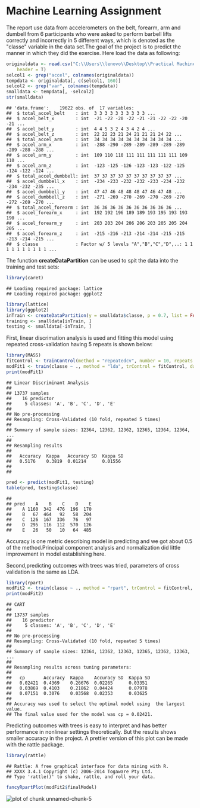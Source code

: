 Machine Learning Assignment
========================================================

The report use data from accelerometers on the belt, forearm, arm and dumbell from 6 participants who were asked to perform barbell lifts correctly and incorrectly in 5 different ways, which is denoted as the "classe" variable in the data set.The goal of the project is to predict the manner in which they did the exercise. Here load the data as following:


```r
originaldata <- read.csv("C:\\Users\\lenovo\\Desktop\\Practical Machine Learning\\pml-training.csv", 
    header = T)
selcol1 <- grep("accel", colnames(originaldata))
tempdata <- originaldata[, c(selcol1, 160)]
selcol2 <- grep("var", colnames(tempdata))
smalldata <- tempdata[, -selcol2]
str(smalldata)
```

```
## 'data.frame':	19622 obs. of  17 variables:
##  $ total_accel_belt    : int  3 3 3 3 3 3 3 3 3 3 ...
##  $ accel_belt_x        : int  -21 -22 -20 -22 -21 -21 -22 -22 -20 -21 ...
##  $ accel_belt_y        : int  4 4 5 3 2 4 3 4 2 4 ...
##  $ accel_belt_z        : int  22 22 23 21 24 21 21 21 24 22 ...
##  $ total_accel_arm     : int  34 34 34 34 34 34 34 34 34 34 ...
##  $ accel_arm_x         : int  -288 -290 -289 -289 -289 -289 -289 -289 -288 -288 ...
##  $ accel_arm_y         : int  109 110 110 111 111 111 111 111 109 110 ...
##  $ accel_arm_z         : int  -123 -125 -126 -123 -123 -122 -125 -124 -122 -124 ...
##  $ total_accel_dumbbell: int  37 37 37 37 37 37 37 37 37 37 ...
##  $ accel_dumbbell_x    : int  -234 -233 -232 -232 -233 -234 -232 -234 -232 -235 ...
##  $ accel_dumbbell_y    : int  47 47 46 48 48 48 47 46 47 48 ...
##  $ accel_dumbbell_z    : int  -271 -269 -270 -269 -270 -269 -270 -272 -269 -270 ...
##  $ total_accel_forearm : int  36 36 36 36 36 36 36 36 36 36 ...
##  $ accel_forearm_x     : int  192 192 196 189 189 193 195 193 193 190 ...
##  $ accel_forearm_y     : int  203 203 204 206 206 203 205 205 204 205 ...
##  $ accel_forearm_z     : int  -215 -216 -213 -214 -214 -215 -215 -213 -214 -215 ...
##  $ classe              : Factor w/ 5 levels "A","B","C","D",..: 1 1 1 1 1 1 1 1 1 1 ...
```


The function **createDataPartition** can be used to spit the data into the training and test sets:


```r
library(caret)
```

```
## Loading required package: lattice
## Loading required package: ggplot2
```

```r
library(lattice)
library(ggplot2)
inTrain <- createDataPartition(y = smalldata$classe, p = 0.7, list = FALSE)
training <- smalldata[inTrain, ]
testing <- smalldata[-inTrain, ]
```


First, linear discrimation analysis is used and fitting this model using repeated cross-validation having 5 repeats is shown below:


```r
library(MASS)
fitControl <- trainControl(method = "repeatedcv", number = 10, repeats = 5)
modFit1 <- train(classe ~ ., method = "lda", trControl = fitControl, data = training)
print(modFit1)
```

```
## Linear Discriminant Analysis 
## 
## 13737 samples
##    16 predictor
##     5 classes: 'A', 'B', 'C', 'D', 'E' 
## 
## No pre-processing
## Resampling: Cross-Validated (10 fold, repeated 5 times) 
## 
## Summary of sample sizes: 12364, 12362, 12362, 12365, 12364, 12364, ... 
## 
## Resampling results
## 
##   Accuracy  Kappa   Accuracy SD  Kappa SD
##   0.5176    0.3819  0.01214      0.01556 
## 
## 
```

```r
pred <- predict(modFit1, testing)
table(pred, testing$classe)
```

```
##     
## pred    A    B    C    D    E
##    A 1160  342  476  196  170
##    B   67  464   92   58  204
##    C  126  167  336   76   97
##    D  295  116  112  570  126
##    E   26   50   10   64  485
```


Accuracy is one metric describing model in predicting and we got about 0.5 of the method.Principal component analysis and normalization did little improvement in model establishing here.

Second,predicting outcomes with trees was tried, parameters of cross validation is the same as LDA.


```r
library(rpart)
modFit2 <- train(classe ~ ., method = "rpart", trControl = fitControl, data = training)
print(modFit2)
```

```
## CART 
## 
## 13737 samples
##    16 predictor
##     5 classes: 'A', 'B', 'C', 'D', 'E' 
## 
## No pre-processing
## Resampling: Cross-Validated (10 fold, repeated 5 times) 
## 
## Summary of sample sizes: 12364, 12362, 12363, 12365, 12362, 12363, ... 
## 
## Resampling results across tuning parameters:
## 
##   cp       Accuracy  Kappa    Accuracy SD  Kappa SD
##   0.02421  0.4369    0.26676  0.02265      0.03351 
##   0.03869  0.4103    0.21862  0.04424      0.07978 
##   0.07151  0.3076    0.03568  0.02353      0.03625 
## 
## Accuracy was used to select the optimal model using  the largest value.
## The final value used for the model was cp = 0.02421.
```


Predicting outcomes with trees is easy to interpret and has better performance in nonlinear settings theoretically. But the results shows smaller  accuracy in the project. A prettier version of this plot can be made with the rattle package.


```r
library(rattle)
```

```
## Rattle: A free graphical interface for data mining with R.
## XXXX 3.4.1 Copyright (c) 2006-2014 Togaware Pty Ltd.
## Type 'rattle()' to shake, rattle, and roll your data.
```

```r
fancyRpartPlot(modFit2$finalModel)
```

![plot of chunk unnamed-chunk-5](figure/unnamed-chunk-5.png) 






